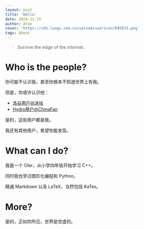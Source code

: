 ```yaml
---
layout: post
title: 'Hello'
date: 2024-12-15
author: Afan
cover: 'https://cdn.luogu.com.cn/upload/usericon/695833.png'
tags: About
---
```


> Survive the edge of the internet.

# Who is the people?

你可能不认识我，甚至你根本不知道世界上有我。

但是，你或许认识他：

- [洛谷用户@沐咕](https://www.luogu.com.cn/user/695833)
- [Hydro用户@ChinaFan](https://hydro.ac/user/45204)

是的，这些用户都是我。

我还有其他用户，希望你能发现。

# What can I do?

我是一个 OIer，从小学四年级开始学习 C++。

同时我也学过图形化编程和 Python。

精通 Markdown 以及 LaTeX，当然包括 KaTex。

# More?

是的，正如你所见，世界是空虚的。